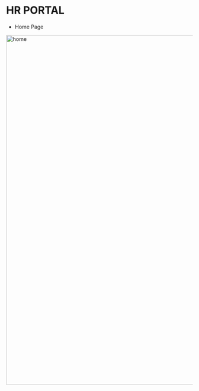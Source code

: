 # HR PORTAL

- Home Page
 <img width="943" alt="home" src="https://github.com/arulxavierax/globalProjects/assets/103952018/7f1ef711-9a24-4222-94ce-3330fd6c5ba3">

